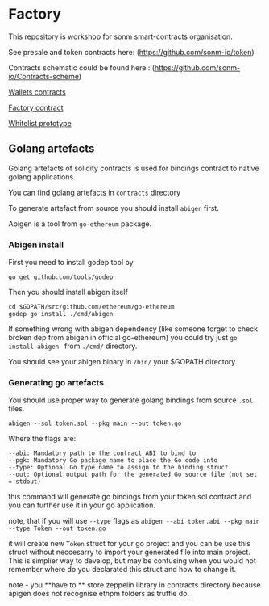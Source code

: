 # Factory

This repository is workshop for sonm smart-contracts organisation.


See presale and token contracts here:
(https://github.com/sonm-io/token)

Contracts schematic could be found here :
(https://github.com/sonm-io/Contracts-scheme)

[Wallets contracts](https://github.com/sonm-io/Smart-dummy/tree/master/contracts/Hubs&Miners)



[Factory contract](https://github.com/sonm-io/Forge/blob/master/contracts/Hubs/Factory.sol)

[Whitelist prototype](https://github.com/sonm-io/Forge/tree/master/contracts/Whitelist)

## Golang artefacts

 Golang artefacts of solidity contracts is used for bindings contract to native golang applications.

 You can find golang artefacts in ```contracts``` directory

 To generate artefact from source you should install ```abigen``` first.

 Abigen is a tool from ```go-ethereum``` package.

### Abigen install

 First you need to install godep tool by

 ```go get github.com/tools/godep```

  Then you should install abigen itself

  ```
  cd $GOPATH/src/github.com/ethereum/go-ethereum
  godep go install ./cmd/abigen
  ```



 If something wrong with abigen dependency (like someone forget to check broken dep from abigen in official go-ethereum)
  you could try just ```go install abigen ``` from  ```./cmd/``` directory.

  You should see your abigen binary in  ```/bin/``` your $GOPATH directory.


### Generating go artefacts

  You should use proper way to generate golang bindings from source ```.sol``` files.

  ```abigen --sol token.sol --pkg main --out token.go ```

  Where the flags are:

    --abi: Mandatory path to the contract ABI to bind to
    --pgk: Mandatory Go package name to place the Go code into
    --type: Optional Go type name to assign to the binding struct
    --out: Optional output path for the generated Go source file (not set = stdout)


  this command will generate go bindings from your token.sol contract and you can further use it in your go application.

  note, that if you will use ```--type``` flags as
  ```abigen --abi token.abi --pkg main --type Token --out token.go```

  it will create new ```Token``` struct for your go project and you can be use this struct without neccesarry to import your generated file into main project.
  This is simplier way to develop, but may be confusing when you would not remember where do you declarated this struct and how to change it.

  note - you **have to ** store zeppelin library in contracts directory because apigen does not recognise ethpm folders as truffle do.
